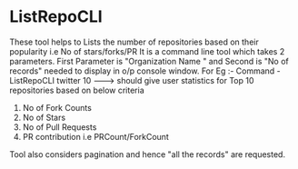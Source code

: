# ListRepoCLI
These tool helps to Lists the number of repositories based on their popularity i.e No of stars/forks/PR
It is a command line tool which takes 2 parameters. First Parameter is "Organization Name " and Second is "No of records" needed to display in o/p console window.
For Eg :- 
Command - ListRepoCLI twitter 10 ---> should give user statistics for Top 10 repositories based on below criteria
1. No of Fork Counts
2. No of Stars
3. No of Pull Requests
4. PR contribution i.e PRCount/ForkCount

Tool also considers pagination and hence "all the records" are requested.
